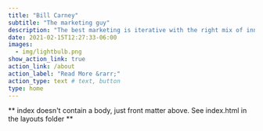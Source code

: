 ```yaml
---
title: "Bill Carney"
subtitle: "The marketing guy"
description: "The best marketing is iterative with the right mix of innovative strategic thinking, creative campaign design, and data-driven decision-making."
date: 2021-02-15T12:27:33-06:00
images:
  - img/lightbulb.png
show_action_link: true
action_link: /about
action_label: "Read More &rarr;"
action_type: text # text, button
type: home
---
```


** index doesn't contain a body, just front matter above.
See index.html in the layouts folder **
